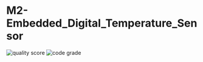 # M2-Embedded_Digital_Temperature_Sensor
![quality score](https://api.codiga.io/project/30298/score/svg)
![code grade](https://api.codiga.io/project/30298/status/svg)
